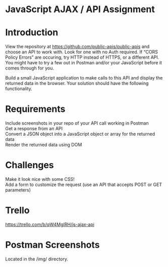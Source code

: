 # JavaScript AJAX / API Assignment

# Introduction
View the repository at https://github.com/public-apis/public-apis and choose an API to work with. Look for one with no Auth required. If “CORS Policy Errors” are occuring, try HTTP instead of HTTPS, or a different API. You might have to try a few out in Postman and/or your JavaScript before it comes through for you.  

Build a small JavaScript application to make calls to this API and display the returned data in the browser. Your solution should have the following functionality.

# Requirements
Include screenshots in your repo of your API call working in Postman  
Get a response from an API  
Convert a JSON object into a JavaScript object or array for the returned data  
Render the returned data using DOM  

# Challenges
Make it look nice with some CSS!  
Add a form to customize the request (use an API that accepts POST or GET parameters)  

# Trello
https://trello.com/b/qW4MgIRH/js-ajax-api

# Postman Screenshots
Located in the /img/ directory.